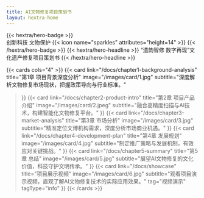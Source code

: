 ```yaml
---
title: AI文物修复项目策划书
layout: hextra-home
---
```




<div class="hx:mb-4">
{{< hextra/hero-badge >}}
  <div class="hx:w-2 hx:h-2 hx:rounded-full hx:bg-primary-400"></div>
  <span>创新科技 文物保护</span>
  {{< icon name="sparkles" attributes="height=14" >}}
{{< /hextra/hero-badge >}}
{{< hextra/hero-headline >}}
  “遗韵智修 数字再现”文化遗产修复项目策划书
{{< /hextra/hero-headline >}}
</div>

<!-- <div class="hx:mb-12">
{{< hextra/hero-subtitle >}}
  运用人工智能技术革新文物保护修复流程&nbsp;<br class="hx:sm:block hx:hidden" />传承历史文化，守护民族瑰宝
{{< /hextra/hero-subtitle >}}
</div> -->

<!-- <div class="hx:mb-6">
{{< hextra/hero-button text="查看详情" link="docs" >}}
</div> -->

{{< cards cols="4" >}}
  {{< card 
    link="/docs/chapter1-background-analysis" 
    title="第1章 项目背景深度分析" 
    image="/images/card/1.jpg"
    subtitle="深度解析文物修复市场现状，把握政策导向与行业标准。"
  >}}
  {{< card 
    link="/docs/chapter2-product-intro" 
    title="第2章 项目产品介绍" 
    image="/images/card/2.jpeg"
    subtitle="融合高精度扫描与AI技术，构建智能化文物修复平台。"
  >}}
  {{< card 
    link="/docs/chapter3-market-analysis" 
    title="第3章 市场分析" 
    image="/images/card/3.jpg"
    subtitle="精准定位文博机构需求，深度分析市场商业机遇。"
  >}}
  {{< card 
    link="/docs/chapter4-development-plan" 
    title="第4章 发展规划" 
    image="/images/card/4.jpg"
    subtitle="制定推广策略与发展机制，有效应对关键挑战。"
  >}}
  {{< card 
    link="/docs/chapter5-summary" 
    title="第5章 总结" 
    image="/images/card/5.jpg"
    subtitle="展望AI文物修复的文化价值，科技守护文明传承。"
  >}}
  {{< card 
    link="/docs/showcase" 
    title="项目展示视频" 
    image="/images/card/6.jpg"
    subtitle="观看项目演示视频，直观了解AI文物修复技术的实际应用效果。"
    tag="视频演示"
    tagType="info"
  >}}
{{< /cards >}}

